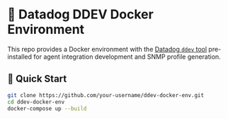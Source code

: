 # 🐶 Datadog DDEV Docker Environment

This repo provides a Docker environment with the [Datadog `ddev` tool](https://datadoghq.dev/integrations-core/ddev/cli) pre-installed for agent integration development and SNMP profile generation.

## 🚀 Quick Start

```bash
git clone https://github.com/your-username/ddev-docker-env.git
cd ddev-docker-env
docker-compose up --build
